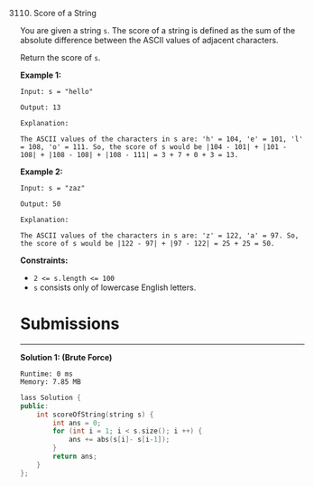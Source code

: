 3110. Score of a String

You are given a string `s`. The score of a string is defined as the sum of the absolute difference between the ASCII values of adjacent characters.

Return the score of `s`.

 

**Example 1:**
```
Input: s = "hello"

Output: 13

Explanation:

The ASCII values of the characters in s are: 'h' = 104, 'e' = 101, 'l' = 108, 'o' = 111. So, the score of s would be |104 - 101| + |101 - 108| + |108 - 108| + |108 - 111| = 3 + 7 + 0 + 3 = 13.
```

**Example 2:**
```
Input: s = "zaz"

Output: 50

Explanation:

The ASCII values of the characters in s are: 'z' = 122, 'a' = 97. So, the score of s would be |122 - 97| + |97 - 122| = 25 + 25 = 50.
```
 

**Constraints:**

* `2 <= s.length <= 100`
* `s` consists only of lowercase English letters.

# Submissions
---
**Solution 1: (Brute Force)**
```
Runtime: 0 ms
Memory: 7.85 MB
```
```c++
lass Solution {
public:
    int scoreOfString(string s) {
        int ans = 0;
        for (int i = 1; i < s.size(); i ++) {
            ans += abs(s[i]- s[i-1]);
        }
        return ans;
    }
};
```
